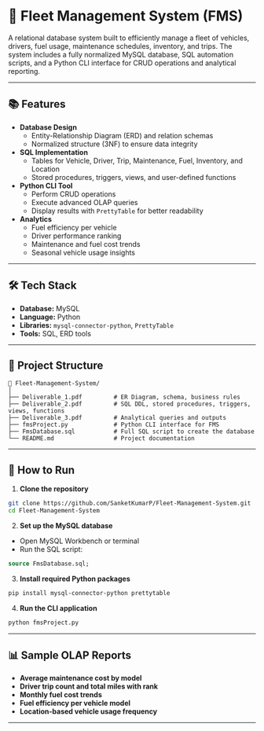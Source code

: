 
# 🚗 Fleet Management System (FMS)

A relational database system built to efficiently manage a fleet of vehicles, drivers, fuel usage, maintenance schedules, inventory, and trips. The system includes a fully normalized MySQL database, SQL automation scripts, and a Python CLI interface for CRUD operations and analytical reporting.

---

## 📚 Features

- **Database Design**
  - Entity-Relationship Diagram (ERD) and relation schemas
  - Normalized structure (3NF) to ensure data integrity
- **SQL Implementation**
  - Tables for Vehicle, Driver, Trip, Maintenance, Fuel, Inventory, and Location
  - Stored procedures, triggers, views, and user-defined functions
- **Python CLI Tool**
  - Perform CRUD operations
  - Execute advanced OLAP queries
  - Display results with `PrettyTable` for better readability
- **Analytics**
  - Fuel efficiency per vehicle
  - Driver performance ranking
  - Maintenance and fuel cost trends
  - Seasonal vehicle usage insights

---

## 🛠️ Tech Stack

- **Database:** MySQL
- **Language:** Python
- **Libraries:** `mysql-connector-python`, `PrettyTable`
- **Tools:** SQL, ERD tools

---

## 📂 Project Structure

```
📁 Fleet-Management-System/
│
├── Deliverable_1.pdf         # ER Diagram, schema, business rules
├── Deliverable_2.pdf         # SQL DDL, stored procedures, triggers, views, functions
├── Deliverable_3.pdf         # Analytical queries and outputs
├── fmsProject.py             # Python CLI interface for FMS
├── FmsDatabase.sql           # Full SQL script to create the database
└── README.md                 # Project documentation
```

---

## 🚀 How to Run

1. **Clone the repository**

```bash
git clone https://github.com/SanketKumarP/Fleet-Management-System.git
cd Fleet-Management-System
```

2. **Set up the MySQL database**

- Open MySQL Workbench or terminal
- Run the SQL script:

```sql
source FmsDatabase.sql;
```

3. **Install required Python packages**

```bash
pip install mysql-connector-python prettytable
```

4. **Run the CLI application**

```bash
python fmsProject.py
```

---

## 📊 Sample OLAP Reports

- **Average maintenance cost by model**
- **Driver trip count and total miles with rank**
- **Monthly fuel cost trends**
- **Fuel efficiency per vehicle model**
- **Location-based vehicle usage frequency**

---